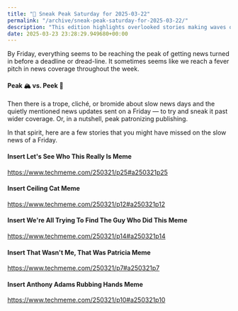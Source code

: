 ```yaml
---
title: "🔮 Sneak Peak Saturday for 2025-03-22"
permalink: "/archive/sneak-peak-saturday-for-2025-03-22/"
description: "This edition highlights overlooked stories making waves on a Friday news peak."
date: 2025-03-23 23:28:29.949680+00:00
---
```


<p>By Friday, everything seems to be reaching the peak of getting news turned in before a deadline or dread-line. It sometimes seems like we reach a fever pitch in news coverage throughout the week.</p><h4>Peak 🏔️ vs. Peek 👀</h4><p>Then there is a trope, cliché, or bromide about slow news days and the quietly mentioned news updates sent on a Friday — to try and sneak it past wider coverage. Or, in a nutshell, peak patronizing publishing.</p><p>In that spirit, here are a few stories that you might have missed on the slow news of a Friday.</p><h4>Insert Let's See Who This Really Is Meme</h4><p><a target="_blank" rel="noopener noreferrer nofollow" href="https://www.techmeme.com/250321/p25#a250321p25">https://www.techmeme.com/250321/p25#a250321p25</a></p><h4>Insert Ceiling Cat Meme</h4><p><a target="_blank" rel="noopener noreferrer nofollow" href="https://www.techmeme.com/250321/p12#a250321p12">https://www.techmeme.com/250321/p12#a250321p12</a></p><h4>Insert We're All Trying To Find The Guy Who Did This Meme</h4><p><a target="_blank" rel="noopener noreferrer nofollow" href="https://www.techmeme.com/250321/p14#a250321p14">https://www.techmeme.com/250321/p14#a250321p14</a></p><h4>Insert That Wasn't Me, That Was Patricia Meme</h4><p><a target="_blank" rel="noopener noreferrer nofollow" href="https://www.techmeme.com/250321/p7#a250321p7">https://www.techmeme.com/250321/p7#a250321p7</a></p><h4>Insert Anthony Adams Rubbing Hands Meme</h4><p><a target="_blank" rel="noopener noreferrer nofollow" href="https://www.techmeme.com/250321/p10#a250321p10">https://www.techmeme.com/250321/p10#a250321p10</a></p>